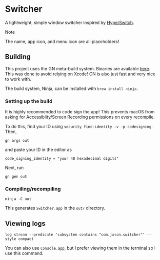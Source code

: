 # Switcher

A lightweight, simple window switcher inspired by [HyperSwitch](https://bahoom.com/hyperswitch).

> [!NOTE]  
> The name, app icon, and menu icon are all placeholders!

## Building

This project uses the GN meta-build system. Binaries are available [here](https://gn.googlesource.com/gn#getting-a-binary). This was done to avoid relying on Xcode! GN is also just fast and very nice to work with.

The build system, Ninja, can be installed with `brew install ninja`.

### Setting up the build

It is highly recommended to code sign the app! This prevents macOS from asking for Accessiblity/Screen Recording permissions on every recompile.

To do this, find your ID using `security find-identity -v -p codesigning`. Then,
```
gn args out
```
and paste your ID in the editor as
```
code_signing_identity = "your 40 hexadecimal digits"
```

Next, run
```
gn gen out
```

### Compiling/recompiling

```
ninja -C out
```
This generates `Switcher.app` in the `out/` directory.

## Viewing logs

```
log stream --predicate 'subsystem contains "com.jason.switcher"' --style compact
```

You can also use `Console.app`, but I prefer viewing them in the terminal so I use this command.

